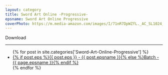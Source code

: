 ```yaml
---
layout: category
title: Sword Art Online -Progressive-
epsname: Sword Art Online Progressive
coverPhoto: https://m.media-amazon.com/images/I/71nR7DpWZfL._AC_SL1024_.jpg
---
```



Download

---
  <ul>
    {% for post in site.categories['Sword-Art-Online-Progressive'] %}
  <li><a class="white pinkhover" href="{{ site.baseurl }}{{ post.url }}">{% if post.eps %}{{ post.eps }} - {{ post.epsname }}{% else %}Batch - {{ page.epsname }}{% endif %}</a></li>
  {% endfor %}